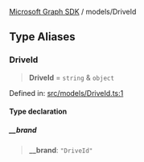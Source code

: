 [Microsoft Graph SDK](../modules.md) / models/DriveId

## Type Aliases

### DriveId

> **DriveId** = `string` & `object`

Defined in: [src/models/DriveId.ts:1](https://github.com/Future-Secure-AI/microsoft-graph/blob/6f587d043e8277194e9b2feca914ab2cba9d258d/src/models/DriveId.ts#L1)

#### Type declaration

##### \_\_brand

> **\_\_brand**: `"DriveId"`
